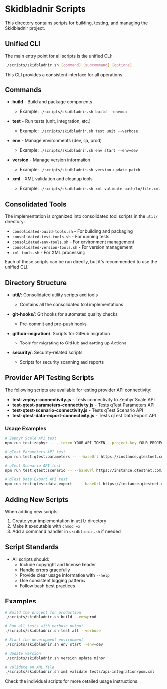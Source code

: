 # Skidbladnir Scripts

This directory contains scripts for building, testing, and managing the Skidbladnir project.

## Unified CLI

The main entry point for all scripts is the unified CLI:

```bash
./scripts/skidbladnir.sh [command] [subcommand] [options]
```

This CLI provides a consistent interface for all operations.

## Commands

- **build** - Build and package components
  - Example: `./scripts/skidbladnir.sh build --env=qa`
  
- **test** - Run tests (unit, integration, etc.)
  - Example: `./scripts/skidbladnir.sh test unit --verbose`
  
- **env** - Manage environments (dev, qa, prod)
  - Example: `./scripts/skidbladnir.sh env start --env=dev`
  
- **version** - Manage version information
  - Example: `./scripts/skidbladnir.sh version update patch`
  
- **xml** - XML validation and cleanup tools
  - Example: `./scripts/skidbladnir.sh xml validate path/to/file.xml`

## Consolidated Tools

The implementation is organized into consolidated tool scripts in the `util/` directory:

- `consolidated-build-tools.sh` - For building and packaging
- `consolidated-test-tools.sh` - For running tests
- `consolidated-env-tools.sh` - For environment management
- `consolidated-version-tools.sh` - For version management
- `xml-tools.sh` - For XML processing

Each of these scripts can be run directly, but it's recommended to use the unified CLI.

## Directory Structure

- **util/**: Consolidated utility scripts and tools
  - Contains all the consolidated tool implementations
  
- **git-hooks/**: Git hooks for automated quality checks
  - Pre-commit and pre-push hooks
  
- **github-migration/**: Scripts for GitHub migration
  - Tools for migrating to GitHub and setting up Actions

- **security/**: Security-related scripts
  - Scripts for security scanning and reports

## Provider API Testing Scripts

The following scripts are available for testing provider API connectivity:

- **test-zephyr-connectivity.js** - Tests connectivity to Zephyr Scale API
- **test-qtest-parameters-connectivity.js** - Tests qTest Parameters API
- **test-qtest-scenario-connectivity.js** - Tests qTest Scenario API
- **test-qtest-data-export-connectivity.js** - Tests qTest Data Export API

### Usage Examples

```bash
# Zephyr Scale API test
npm run test:zephyr -- --token YOUR_API_TOKEN --project-key YOUR_PROJECT_KEY

# qTest Parameters API test
npm run test:qtest:parameters -- --baseUrl https://instance.qtestnet.com/api/v3 --token YOUR_API_TOKEN

# qTest Scenario API test
npm run test:qtest:scenario -- --baseUrl https://instance.qtestnet.com/api/v3 --token YOUR_API_TOKEN

# qTest Data Export API test
npm run test:qtest:data-export -- --baseUrl https://instance.qtestnet.com/api/v3 --token YOUR_API_TOKEN
```

## Adding New Scripts

When adding new scripts:

1. Create your implementation in `util/` directory
2. Make it executable with `chmod +x`
3. Add a command handler in `skidbladnir.sh` if needed

## Script Standards

- All scripts should:
  - Include copyright and license header
  - Handle errors gracefully
  - Provide clear usage information with `--help`
  - Use consistent logging patterns
  - Follow bash best practices

## Examples

```bash
# Build the project for production
./scripts/skidbladnir.sh build --env=prod

# Run all tests with verbose output
./scripts/skidbladnir.sh test all --verbose

# Start the development environment
./scripts/skidbladnir.sh env start --env=dev

# Update version
./scripts/skidbladnir.sh version update minor

# Validate an XML file
./scripts/skidbladnir.sh xml validate tests/api-integration/pom.xml
```

Check the individual scripts for more detailed usage instructions.